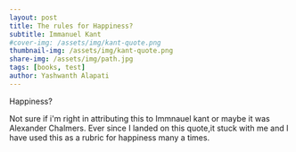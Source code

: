 ```yaml
---
layout: post
title: The rules for Happiness?
subtitle: Immanuel Kant
#cover-img: /assets/img/kant-quote.png
thumbnail-img: /assets/img/kant-quote.png
share-img: /assets/img/path.jpg
tags: [books, test]
author: Yashwanth Alapati
---
```


Happiness?

Not sure if i'm right in attributing this to Immnauel kant or maybe it was Alexander Chalmers. Ever since I landed on this quote,it stuck with me and I have used this as a rubric for happiness many a times.






